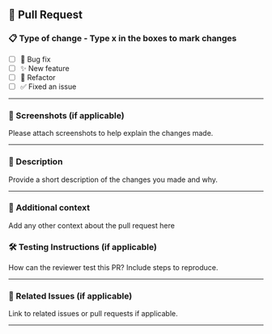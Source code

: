 ## 🚀 Pull Request

### 📋 Type of change - Type x in the boxes to mark changes

- [ ] 🐛 Bug fix
- [ ] ✨ New feature
- [ ] 🔨 Refactor
- [ ] ✅ Fixed an issue

---

### 📸 Screenshots (if applicable)

Please attach screenshots to help explain the changes made.

---

### 📄 Description

Provide a short description of the changes you made and why.

---

### 📎 Additional context

Add any other context about the pull request here

### 🛠 Testing Instructions (if applicable)

How can the reviewer test this PR? Include steps to reproduce.

---

### 🔗 Related Issues (if applicable)

Link to related issues or pull requests if applicable.

---
